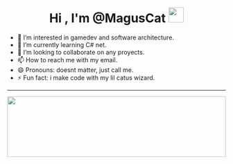 <h1 align="center"><b>Hi , I'm @MagusCat </b><img src="https://media.giphy.com/media/hvRJCLFzcasrR4ia7z/giphy.gif" width="35"></h1>

- 👀 I’m interested in gamedev and software 
architecture.
- 🌱 I’m currently learning C# net.
- 💞️ I’m looking to collaborate on any proyects.
- 📫 How to reach me with my email.
- 😄 Pronouns: doesnt matter, just call me.
- ⚡ Fun fact: i make code with my lil catus wizard.

<!---
MagusCat/MagusCat is a ✨ special ✨ repository because its `README.md` (this file) appears on your GitHub profile.
You can click the Preview link to take a look at your changes.
--->
---
<div style="display:flex;flex-direction:row;justify-content:center;">
  <img height="140" width="100%" src="https://github-readme-stats.vercel.app/api/top-langs/?username=anuraghazra&layout=compact"></img>  
</div>
